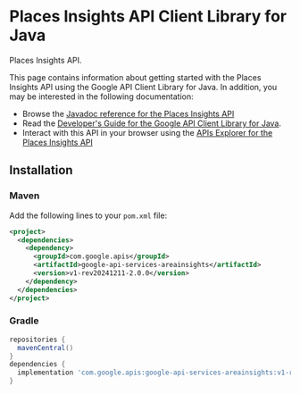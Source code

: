 # Places Insights API Client Library for Java

Places Insights API.

This page contains information about getting started with the Places Insights API
using the Google API Client Library for Java. In addition, you may be interested
in the following documentation:

* Browse the [Javadoc reference for the Places Insights API][javadoc]
* Read the [Developer's Guide for the Google API Client Library for Java][google-api-client].
* Interact with this API in your browser using the [APIs Explorer for the Places Insights API][api-explorer]

## Installation

### Maven

Add the following lines to your `pom.xml` file:

```xml
<project>
  <dependencies>
    <dependency>
      <groupId>com.google.apis</groupId>
      <artifactId>google-api-services-areainsights</artifactId>
      <version>v1-rev20241211-2.0.0</version>
    </dependency>
  </dependencies>
</project>
```

### Gradle

```gradle
repositories {
  mavenCentral()
}
dependencies {
  implementation 'com.google.apis:google-api-services-areainsights:v1-rev20241211-2.0.0'
}
```

[javadoc]: https://googleapis.dev/java/google-api-services-areainsights/latest/index.html
[google-api-client]: https://github.com/googleapis/google-api-java-client/
[api-explorer]: https://developers.google.com/apis-explorer/#p/areainsights/v1/
